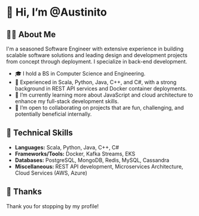 
# 👋 Hi, I’m @Austinito

## 👨‍💻 About Me

I'm a seasoned Software Engineer with extensive experience in building scalable software solutions and leading design and development projects from concept through deployment. I specialize in back-end development.

- 🎓 I hold a BS in Computer Science and Engineering.
- 💼 Experienced in Scala, Python, Java, C++, and C#, with a strong background in REST API services and Docker container deployments.
- 🌱 I’m currently learning more about JavaScript and cloud architecture to enhance my full-stack development skills.
- 🤝 I’m open to collaborating on projects that are fun, challenging, and potentially beneficial internally.

## 📝 Technical Skills

- **Languages:** Scala, Python, Java, C++, C#
- **Frameworks/Tools:** Docker, Kafka Streams, EKS
- **Databases:** PostgreSQL, MongoDB, Redis, MySQL, Cassandra
- **Miscellaneous:** REST API development, Microservices Architecture, Cloud Services (AWS, Azure)


## 🙏 Thanks

Thank you for stopping by my profile!


<!---
Austinito/Austinito is a ✨ special ✨ repository because its `README.md` (this file) appears on your GitHub profile.
You can click the Preview link to take a look at your changes.
--->

